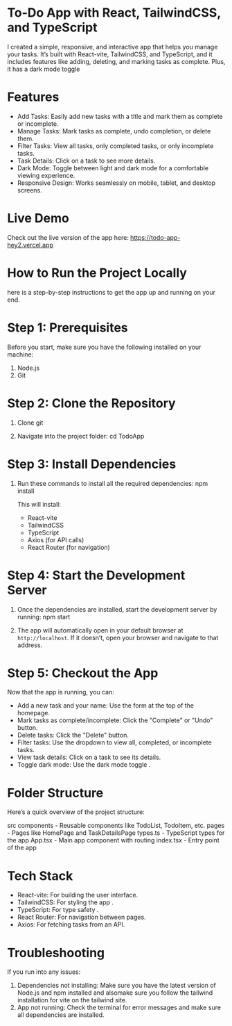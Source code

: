 # To-Do App with React, TailwindCSS, and TypeScript

I created  a simple, responsive, and interactive app that helps you manage your tasks. It’s built with React-vite, TailwindCSS, and TypeScript, and it includes features like adding, deleting, and marking tasks as complete. Plus, it has a dark mode toggle


# Features
- Add Tasks: Easily add new tasks with a title and mark them as complete or incomplete.
- Manage Tasks: Mark tasks as complete, undo completion, or delete them.
- Filter Tasks: View all tasks, only completed tasks, or only incomplete tasks.
- Task Details: Click on a task to see more details.
- Dark Mode: Toggle between light and dark mode for a comfortable viewing experience.
- Responsive Design: Works seamlessly on mobile, tablet, and desktop screens.

# Live Demo
Check out the live version of the app here: https://todo-app-hey2.vercel.app


# How to Run the Project Locally
here is a  step-by-step instructions to get the app up and running on your end.

# Step 1: Prerequisites
Before you start, make sure you have the following installed on your machine:
1. Node.js
2. Git

# Step 2: Clone the Repository
1. Clone git
  
3. Navigate into the project folder:
   cd TodoApp
   

# Step 3: Install Dependencies
1. Run these commands to install all the required dependencies:
   npm install
   
   This will install:
   - React-vite
   - TailwindCSS
   - TypeScript
   - Axios (for API calls)
   - React Router (for navigation)


#  Step 4: Start the Development Server
1. Once the dependencies are installed, start the development server by running:
   npm start
   
2. The app will automatically open in your default browser at `http://localhost`. If it doesn’t, open your browser and navigate to that address.


#  Step 5: Checkout the App
Now that the app is running, you can:
- Add a new task and your name: Use the form at the top of the homepage.
- Mark tasks as complete/incomplete: Click the "Complete" or "Undo" button.
- Delete tasks: Click the "Delete" button.
- Filter tasks: Use the dropdown to view all, completed, or incomplete tasks.
- View task details: Click on a task to see its details.
- Toggle dark mode: Use the dark mode toggle .


# Folder Structure
Here’s a quick overview of the project structure:

src
components       - Reusable components like TodoList, TodoItem, etc.
 pages           - Pages like HomePage and TaskDetailsPage
types.ts         - TypeScript types for the app
 App.tsx          - Main app component with routing
 index.tsx        - Entry point of the app



# Tech Stack
- React-vite: For building the user interface.
- TailwindCSS: For styling the app .
- TypeScript: For type safety .
- React Router: For navigation between pages.
- Axios: For fetching tasks from an API.


# Troubleshooting
If you run into any issues:
1. Dependencies not installing: Make sure you have the latest version of Node.js and npm installed and alsomake sure you follow the tailwind installation for vite on the tailwind site.
2. App not running: Check the terminal for error messages and make sure all dependencies are installed.
